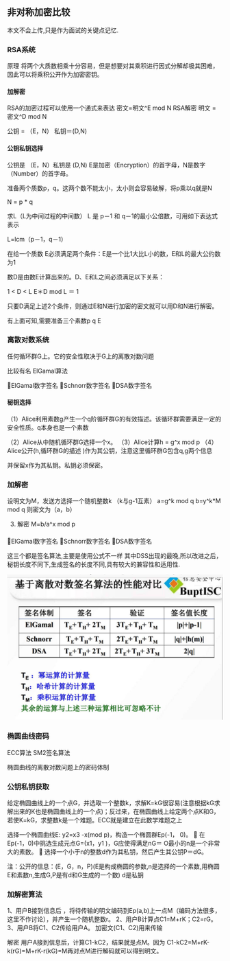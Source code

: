 ## 非对称加密比较

本文不会上传,只是作为面试的关键点记忆.

### RSA系统
原理 
将两个大质数相乘十分容易，但是想要对其乘积进行因式分解却极其困难，因此可以将乘积公开作为加密密钥。


####  加解密
RSA的加密过程可以使用一个通式来表达
密文=明文^E mod N
RSA解密
明文 = 密文^D mod N


公钥 = （E，N）  私钥＝(D,N)

#### 公钥私钥选择
公钥是 （E，N）私钥是 (D,N)
E是加密（Encryption）的首字母，N是数字（Number）的首字母。

准备两个质数p，q。这两个数不能太小，太小则会容易破解，将p乘以q就是N

N = p * q

求L（L为中间过程的中间数）
L 是 p－1 和 q－1的最小公倍数，可用如下表达式表示

L=lcm（p－1，q－1）

在给一个质数
E必须满足两个条件：E是一个比1大比L小的数，E和L的最大公约数为1

数D是由数E计算出来的。D、E和L之间必须满足以下关系：

1 < D < L
E＊D mod L ＝ 1

只要D满足上述2个条件，则通过E和N进行加密的密文就可以用D和N进行解密。


有上面可知,需要准备三个素数p q E

### 离散对数系统

任何循环群G上。它的安全性取决于G上的离散对数问题

比较有名 ElGamal算法

ElGamal数字签名
 Schnorr数字签名
 DSA数字签名


#### 秘钥选择

（1）Alice利用素数g产生一个q阶循环群G的有效描述。该循环群需要满足一定的安全性质。q本身也是一个素数

（2）Alice从中随机循环群G选择一个x。
（3）Alice计算h = g^x mod p 
（4）Alice公开(h,循环群G的描述
)作为其公钥，注意这里循环群G包含q,g两个信息

并保留x作为其私钥。私钥必须保密。


### 加解密
设明文为M，发送方选择一个随机整数k （k与g-1互素）
a=g^k mod q
b=y^k*M mod q
则密文为（a，b）
 
3) 解密
M=b/a^x mod p

#### 
ElGamal数字签名
 Schnorr数字签名
 DSA数字签名

 这三个都是签名算法,主要是使用公式不一样
 其中DSS出现的最晚,所以改进之后，秘钥长度不同下,生成签名的长度不同,具有较大的兼容性和适用性.

 ![](sign_log.jpg)


### 椭圆曲线密码
ECC算法
SM2签名算法


椭圆曲线的离散对数问题上的密码体制

### 公钥私钥获取
给定椭圆曲线上的一个点G，并选取一个整数k，求解K=kG很容易(注意根据kG求解出来的K也是椭圆曲线上的一个点)；反过来，在椭圆曲线上给定两个点K和G，若使K=kG，求整数k是一个难题。ECC就是建立在此数学难题之上


选择一个椭圆曲线E: y2=x3
-x(mod p)，构造一个椭圆群Ep(-1，
0)。
 在Ep(-1，0)中挑选生成元点G=(x1，y1
)，G应使得满足nG＝ O最小的n是一个非常大的素数。
 选择一个小于n的整数d作为其私钥，然后产生其公钥P＝dG。

注：公开的信息：(E，G，n，P)(E是构成椭圆的参数,n是选择的一个素数,用椭圆E和素数n,生成G,P是有d和G生成的一个数)
d是私钥


### 加解密算法
1、用户B接到信息后 ，将待传输的明文编码到Ep(a,b)上一点M（编码方法很多，这里不作讨论），并产生一个随机整数r。
2、用户B计算点C1=M+rK；C2=rG。
3、用户B将C1、C2传给用户A。
加密文(C1、C2)用来传输

解密
用户A接到信息后，计算C1-kC2，结果就是点M。因为 C1-kC2=M+rK-k(rG)=M+rK-r(kG)=M再对点M进行解码就可以得到明文。



 

